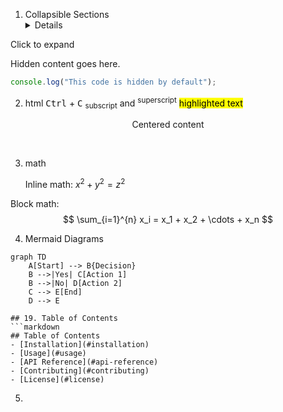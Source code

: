 1. Collapsible Sections
   <details>
<summary>Click to expand</summary>

Hidden content goes here.

```javascript
console.log("This code is hidden by default");
```
2. html
   <kbd>Ctrl</kbd> + <kbd>C</kbd>
<sub>subscript</sub> and <sup>superscript</sup>
<mark>highlighted text</mark>

<div align="center">
  Centered content
</div>

<br> <!-- Line break -->

3. math


   Inline math: $x^2 + y^2 = z^2$

Block math:
$$
\sum_{i=1}^{n} x_i = x_1 + x_2 + \cdots + x_n
$$

4. Mermaid Diagrams
```mermaid
graph TD
    A[Start] --> B{Decision}
    B -->|Yes| C[Action 1]
    B -->|No| D[Action 2]
    C --> E[End]
    D --> E

## 19. Table of Contents
```markdown
## Table of Contents
- [Installation](#installation)
- [Usage](#usage)
- [API Reference](#api-reference)
- [Contributing](#contributing)
- [License](#license)
```

5. 
